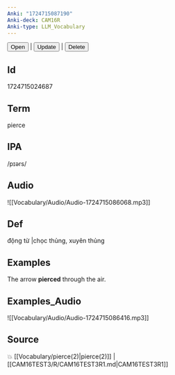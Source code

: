 ```yaml
---
Anki: "1724715087190"
Anki-deck: CAM16R
Anki-type: LLM_Vocabulary
---
```

<button class="anki-btn-open">Open</button> | <button class="anki-btn-update">Update</button> | <button class="anki-btn-delete">Delete</button>

## Id
1724715024687
## Term
pierce
## IPA
 /pɪərs/
## Audio
 ![[Vocabulary/Audio/Audio-1724715086068.mp3]]

## Def
 động từ |chọc thủng, xuyên thủng 
## Examples
The arrow **pierced** through the air.

## Examples_Audio
![[Vocabulary/Audio/Audio-1724715086416.mp3]]
## Source
💥 [[Vocabulary/pierce(2)|pierce(2)]] |  [[CAM16TEST3/R/CAM16TEST3R1.md|CAM16TEST3R1]]
